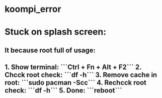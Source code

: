 # koompi_error

# Stuck on splash screen:
<h2>It because root full of usage:<h2>
1. Show terminal: ```Ctrl + Fn + Alt + F2```
2. Chcck root check: ```df -h```
3. Remove cache in root: ```sudo pacman -Scc```
4. Rechcck root check: ```df -h```
5. Done: ```reboot```

